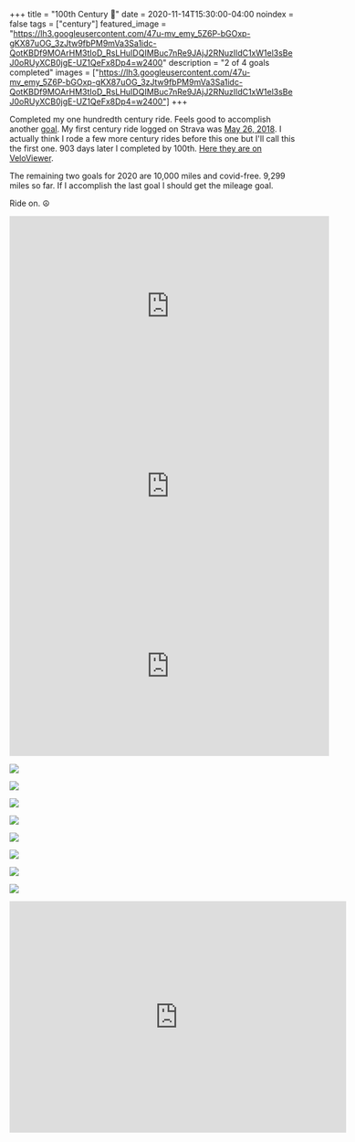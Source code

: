 +++
title =  "100th Century 💯"
date = 2020-11-14T15:30:00-04:00
noindex = false
tags = ["century"]
featured_image = "https://lh3.googleusercontent.com/47u-mv_emy_5Z6P-bGOxp-gKX87uOG_3zJtw9fbPM9mVa3Sa1idc-QotKBDf9MOArHM3tIoD_RsLHuIDQIMBuc7nRe9JAjJ2RNuzIldC1xW1el3sBeJ0oRUyXCB0jgE-UZ1QeFx8Dp4=w2400"
description = "2 of 4 goals completed"
images = ["https://lh3.googleusercontent.com/47u-mv_emy_5Z6P-bGOxp-gKX87uOG_3zJtw9fbPM9mVa3Sa1idc-QotKBDf9MOArHM3tIoD_RsLHuIDQIMBuc7nRe9JAjJ2RNuzIldC1xW1el3sBeJ0oRUyXCB0jgE-UZ1QeFx8Dp4=w2400"]
+++

Completed my one hundredth century ride. Feels good to accomplish another [goal](/posts/20200816/). My first century ride logged on Strava was [May 26, 2018](/posts/20180526/). I actually think I rode a few more century rides before this one but I'll call this the first one. 903 days later I completed by 100th. [Here they are on VeloViewer](https://veloviewer.com/athlete/26468310/activities?o=0:1&f=0:1511951996000|1605364354000,1:Ride,2:%F0%9F%92%AF,5:159.1|321964,6:0|1471&c=0,0,5,6,9).

The remaining two goals for 2020 are 10,000 miles and covid-free. 9,299 miles so far. If I accomplish the last goal I should get the mileage goal.

Ride on. ☮

<iframe width="560" height="315" src="https://www.youtube.com/embed/GOGvc3Fi0ck" frameborder="0" allow="accelerometer; autoplay; clipboard-write; encrypted-media; gyroscope; picture-in-picture" allowfullscreen></iframe>

<iframe width="560" height="315" src="https://www.youtube.com/embed/u-QABMfgaRQ" frameborder="0" allow="accelerometer; autoplay; clipboard-write; encrypted-media; gyroscope; picture-in-picture" allowfullscreen></iframe>

<iframe width="560" height="315" src="https://www.youtube.com/embed/-_xNHfRIDOU" frameborder="0" allow="accelerometer; autoplay; clipboard-write; encrypted-media; gyroscope; picture-in-picture" allowfullscreen></iframe>

<a href='https://lh3.googleusercontent.com/47u-mv_emy_5Z6P-bGOxp-gKX87uOG_3zJtw9fbPM9mVa3Sa1idc-QotKBDf9MOArHM3tIoD_RsLHuIDQIMBuc7nRe9JAjJ2RNuzIldC1xW1el3sBeJ0oRUyXCB0jgE-UZ1QeFx8Dp4=w2400'><img src='https://lh3.googleusercontent.com/47u-mv_emy_5Z6P-bGOxp-gKX87uOG_3zJtw9fbPM9mVa3Sa1idc-QotKBDf9MOArHM3tIoD_RsLHuIDQIMBuc7nRe9JAjJ2RNuzIldC1xW1el3sBeJ0oRUyXCB0jgE-UZ1QeFx8Dp4=w2400'></a>

<a href='https://lh3.googleusercontent.com/jFLTJg2t2AYa3twjBz-W0abIvY8R-Fz880W7GCX98NUaPGc5J2PFd8UCycHhuJGnTyKYDBV2tfo-KGDZr_19bcQCmhcwFNMFuggrsAakjJEBoz0kcQswCYBIS1SWp5BhHxnhjYairCY=w2400'><img src='https://lh3.googleusercontent.com/jFLTJg2t2AYa3twjBz-W0abIvY8R-Fz880W7GCX98NUaPGc5J2PFd8UCycHhuJGnTyKYDBV2tfo-KGDZr_19bcQCmhcwFNMFuggrsAakjJEBoz0kcQswCYBIS1SWp5BhHxnhjYairCY=w2400'></a>

<a href='https://lh3.googleusercontent.com/3vA1qFY-sfo_LCWahfe_j5zzB87QDvxOvQYdPAU29a8MAD0vYsQHPMMskpRgtPh-u-8qvWKYKNNGX1a9OA1CzsGAiYe0hetyNpbszzc-ALXZLh8Vr1CX7EbTommZRn0UsRL7F8qHfuA=w2400'><img src='https://lh3.googleusercontent.com/3vA1qFY-sfo_LCWahfe_j5zzB87QDvxOvQYdPAU29a8MAD0vYsQHPMMskpRgtPh-u-8qvWKYKNNGX1a9OA1CzsGAiYe0hetyNpbszzc-ALXZLh8Vr1CX7EbTommZRn0UsRL7F8qHfuA=w2400'></a>

<a href='https://lh3.googleusercontent.com/eLpzHxEqdK5HaniKpwk8xT2MlZrpBHe7AnPzjQxQx2uqVdaCMI7RHLwnBkrXdjEnBJChS28GgmDDFbkXGdcSL5fH5l1ONKF8D_0lFp7xmHzfJYJ3uoOu27249x6cZl-RL4iliLf0qwI=w2400'><img src='https://lh3.googleusercontent.com/eLpzHxEqdK5HaniKpwk8xT2MlZrpBHe7AnPzjQxQx2uqVdaCMI7RHLwnBkrXdjEnBJChS28GgmDDFbkXGdcSL5fH5l1ONKF8D_0lFp7xmHzfJYJ3uoOu27249x6cZl-RL4iliLf0qwI=w2400'></a>

<a href='https://lh3.googleusercontent.com/bjn3g89qtqt099DeyP7kuAHHi0HGNtuQ4lpmIGnaHEwYpO2Pg7m0JRGRKx1ulJO2sET8RuMtoTaV54jX3xeRjuxvo2lH54VoBzpCzTgW2dzZe5z0zaaPrG2Boe0Oew4OE00krAK1iCo=w2400'><img src='https://lh3.googleusercontent.com/bjn3g89qtqt099DeyP7kuAHHi0HGNtuQ4lpmIGnaHEwYpO2Pg7m0JRGRKx1ulJO2sET8RuMtoTaV54jX3xeRjuxvo2lH54VoBzpCzTgW2dzZe5z0zaaPrG2Boe0Oew4OE00krAK1iCo=w2400'></a>

<a href='https://lh3.googleusercontent.com/hFH4kc0480Tkpo-h6LPs2vA9BemEKZ1f0fV1yq_AsIzVfV1W-B4QN8-g9UBb3-e52ZP7IUk8PlMNUtTJ0mgBy58sh16ZyB_72twzz9XJhsznByt7xdAI25nmCPyW8CLCLFGgwlfBPtg=w2400'><img src='https://lh3.googleusercontent.com/hFH4kc0480Tkpo-h6LPs2vA9BemEKZ1f0fV1yq_AsIzVfV1W-B4QN8-g9UBb3-e52ZP7IUk8PlMNUtTJ0mgBy58sh16ZyB_72twzz9XJhsznByt7xdAI25nmCPyW8CLCLFGgwlfBPtg=w2400'></a>

<a href='https://lh3.googleusercontent.com/w-R0g2arDFGcAHkopkskbv6GEFBG7Phlvcf-l_LsUdU7h5BY_MbvnoxH8IVkHhEmi3-s7-0eQnJdov3S4cwvVrM4qlbNHfUr1A0z78MpyHcAJUYtDGc62J3lECpDFJIWrhg_TGhEDio=w2400'><img src='https://lh3.googleusercontent.com/w-R0g2arDFGcAHkopkskbv6GEFBG7Phlvcf-l_LsUdU7h5BY_MbvnoxH8IVkHhEmi3-s7-0eQnJdov3S4cwvVrM4qlbNHfUr1A0z78MpyHcAJUYtDGc62J3lECpDFJIWrhg_TGhEDio=w2400'></a>

<a href='https://lh3.googleusercontent.com/qs72AMSlGwDe764MG99_-y2nQPkASC6DA6JupN93cOToZEu13yY-S7XFQbuqfU_-iXr37SdJwg8zUu0u4rP4Ta60a-f42_BDn126fEyyHq2awrPcN8ep2uD0GFjo0lQq8X4cef-yrWI=w2400'><img src='https://lh3.googleusercontent.com/qs72AMSlGwDe764MG99_-y2nQPkASC6DA6JupN93cOToZEu13yY-S7XFQbuqfU_-iXr37SdJwg8zUu0u4rP4Ta60a-f42_BDn126fEyyHq2awrPcN8ep2uD0GFjo0lQq8X4cef-yrWI=w2400'></a>

<iframe height='405' width='590' frameborder='0' allowtransparency='true' scrolling='no' src='https://www.strava.com/activities/4338592758/embed/f2c077866e6ab7fa37b93c2ab94eeb83dc9ba758'></iframe>

